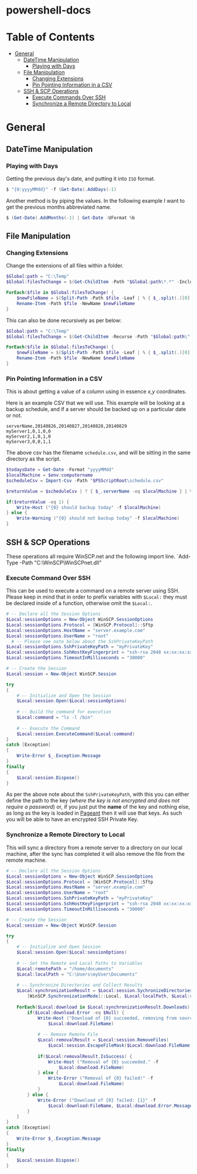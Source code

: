 powershell-docs
===============

# Table of Contents

- [General](#general)
    - [DateTime Manipulation](#datetime-manipulation)
        - [Playing with Days](#playing-with-days)
    - [File Manipulation](#file-manipulation)
        - [Changing Extensions](#changing-extensions)
        - [Pin Pointing Information in a CSV](#pin-pointing-information-in-a-csv)
    - [SSH & SCP Operations](#ssh-and-scp-operations)
        - [Execute Commands Over SSH](#execute-commands-over-ssh)
        - [Synchronize a Remote Directory to Local](#synchronize-a-remote-directory-to-local)

# General

## DateTime Manipulation

### Playing with Days

Getting the previous day's date, and putting it into `ISO` format.

```powershell
$ "{0:yyyyMMdd}" -f (Get-Date).AddDays(-1)
```

Another method is by piping the values. In the following example I want to get the previous months abbreviated name.

```powershell
$ (Get-Date).AddMonths(-1) | Get-Date -UFormat %b
```
## File Manipulation

### Changing Extensions

Change the extensions of all files within a folder.
```powershell
$Global:path = "C:\Temp"
$Global:filesToChange = $(Get-ChildItem -Path "$Global:path\*.*" -Include *.txt)

ForEach($file in $Global:filesToChange) {
    $newFileName = $(Split-Path -Path $file -Leaf | % { $_.split(.)[0] } | % { "$_.csv" }
    Rename-Item -Path $file -NewName $newFileName
}
```

This can also be done recursively as per below:

```powershell
$Global:path = "C:\Temp"
$Global:filesToChange = $(Get-ChildItem -Recurse -Path "$Global:path\" -Include *.txt)

ForEach($file in $Global:filesToChange) {
    $newFileName = $(Split-Path -Path $file -Leaf | % { $_.split(.)[0] } | % { "$_.csv" }
    Rename-Item -Path $file -NewName $newFileName
}
```

### Pin Pointing Information in a CSV

This is about getting a value of a column using in essence _x,y_ coordinates.

Here is an example CSV that we will use. This example will be looking at a backup schedule, and if a server should be backed up on a particular date or not.

```csv
serverName,20140826,20140827,20140828,20140829
myServer1,0,1,0,0
myServer2,1,0,1,0
myServer3,0,0,1,1
```

The above csv has the filename `schedule.csv`, and will be sitting in the same directory as the script.

```powershell
$todaysDate = Get-Date -Format "yyyyMMdd"
$localMachine = $env:computername
$scheduleCsv = Import-Csv -Path "$PSScriptRoot\schedule.csv"

$returnValue = $scheduleCsv | ? { $_.serverName -eq $localMachine } | % { $_.$todaysDate }

if($returnValue -eq 1) {
    Write-Host ("{0} should backup today" -f $localMachine)
} else {
    Write-Warning ("{0} should not backup today" -f $localMachine)
}
```
## SSH & SCP Operations

These operations all require WinSCP.net and the following import line.
`Add-Type -Path "C:\WinSCP\WinSCPnet.dll"

### Execute Command Over SSH

This can be used to execute a command on a remote server using SSH. Please keep in mind that in order to prefix variables with `$Local:` they must be declared inside of a function, otherwise omit the `$Local:`.

```powershell
# -- Declare all the Session Options
$Local:sessionOptions = New-Object WinSCP.SessionOptions
$Local:sessionOptions.Protocol = [WinSCP.Protocol]::Sftp
$Local:sessionOptions.HostName = "server.example.com"
$Local:sessionOptions.UserName = "root"
  # -- Please see note below about the SshPrivateKeyPath
$Local:sessionOptions.SshPrivateKeyPath = "myPrivateKey"
$Local:sessionOptions.SshHostKeyFingerprint = "ssh-rsa 2048 xx:xx:xx:xx:xx:xx:xx:xx:xx:xx:xx:xx:xx:xx:xx:xx"
$Local:sessionOptions.TimeoutInMilliseconds = "30000"

# -- Create the Session
$Local:session = New-Object WinSCP.Session

try
{
    # -- Initialize and Open the Session
    $Local:session.Open($Local:sessionOptions)
    
    # -- Build the command for execution
    $Local:command = "ls -l /bin"
    
    # -- Execute the Command
    $Local:session.ExecuteCommand($Local:command)
}
catch [Exception]
{
    Write-Error $_.Exception.Message
}
finally
{
    $Local:session.Dispose()
}
```

As per the above note about the `SshPrivateKeyPath`, with this you can either define the path to the key (_where the key is not encrypted and does not require a password_) or, if you just put the __name__ of the key and nothing else, as long as the key is loaded in [Pageant](http://en.wikipedia.org/wiki/PuTTY#Components) then it will use that keys. As such you will be able to have an encrypted SSH Private Key.

### Synchronize a Remote Directory to Local

This will sync a directory from a remote server to a directory on our local machine, after the sync has completed it will also remove the file from the remote machine.

```powershell
# -- Declare all the Session Options
$Local:sessionOptions = New-Object WinSCP.SessionOptions
$Local:sessionOptions.Protocol = [WinSCP.Protocol]::Sftp
$Local:sessionOptions.HostName = "server.example.com"
$Local:sessionOptions.UserName = "root"
$Local:sessionOptions.SshPrivateKeyPath = "myPrivateKey"
$Local:sessionOptions.SshHostKeyFingerprint = "ssh-rsa 2048 xx:xx:xx:xx:xx:xx:xx:xx:xx:xx:xx:xx:xx:xx:xx:xx"
$Local:sessionOptions.TimeoutInMilliseconds = "30000"

# -- Create the Session
$Local:session = New-Object WinSCP.Session

try
{
    # -- Initialize and Open Session
    $Local:session.Open($Local:sessionOptions)
    
    # -- Set the Remote and Local Paths to Variables
    $Local:remotePath = "/home/documents"
    $Local:localPath = "C:\Users\myUser\Documents"
    
    # -- Synchronize Directories and Collect Results
    $Local:synchronizationResult = $Local:session.SychronizeDirectories(
        [WinSCP.SynchronizationMode]::Local, $Local:localPath, $Local:remotePath, $False)
    
    ForEach($Local:download in $Local:synchronizationResult.Downloads) {
        if($Local:download.Error -eq $Null) {
            Write-Host ("Download of {0} succeeded, removing from source" -f
                $Local:download.FileName)
            
            # -- Remove Remote File
            $Local:removalResult = $Local:session.RemoveFiles(
                $Local:session.EscapeFileMask($Local:download.FileName))
            
            if($Local:removalResult.IsSuccess) {
                Write-Host ("Removal of {0} succeeded." -f
                    $Local:download.FileName)
            } else {
                Write-Error ("Removal of {0} failed!" -f
                    $Local:download.FileName)
            }
        } else {
            Write-Error ("Download of {0} failed: {1}" -f
                $Local:download:FileName, $Local:download.Error.Message)
        }
    }
}
catch [Exception]
{
    Write-Error $_.Exception.Message
}
finally
{
    $Local:session.Dispose()
}
```
